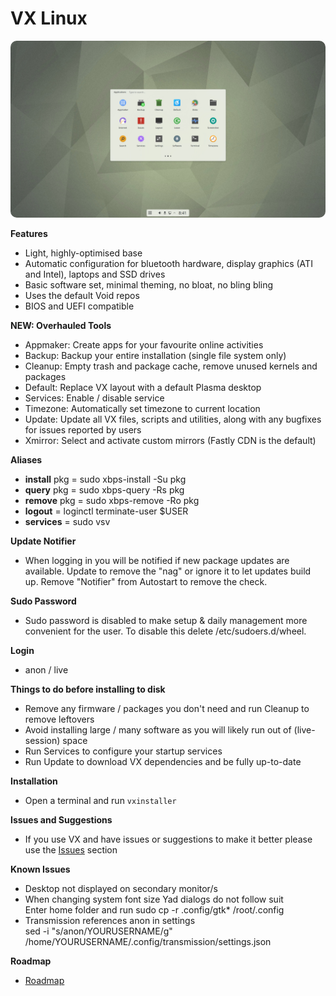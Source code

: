 # VX Linux
<img src="https://github.com/VX-Linux/main/blob/main/vx-5.1-desktop.jpg" style="width:960px;border-radius:10px!important;">

**Features**
- Light, highly-optimised base
- Automatic configuration for bluetooth hardware, display graphics (ATI and Intel), laptops and SSD drives
- Basic software set, minimal theming, no bloat, no bling bling
- Uses the default Void repos
- BIOS and UEFI compatible

**NEW: Overhauled Tools**
- Appmaker: Create apps for your favourite online activities
- Backup: Backup your entire installation (single file system only)
- Cleanup: Empty trash and package cache, remove unused kernels and packages
- Default: Replace VX layout with a default Plasma desktop
- Services: Enable / disable service
- Timezone: Automatically set timezone to current location
- Update: Update all VX files, scripts and utilities, along with any bugfixes for issues reported by users
- Xmirror: Select and activate custom mirrors (Fastly CDN is the default)

**Aliases**
- **install** pkg = sudo xbps-install -Su pkg
- **query** pkg = sudo xbps-query -Rs pkg
- **remove** pkg = sudo xbps-remove -Ro pkg
- **logout** = loginctl terminate-user $USER
- **services** = sudo vsv

**Update Notifier**
- When logging in you will be notified if new package updates are available. Update to remove the "nag" or ignore it to let updates build up. Remove "Notifier" from Autostart to remove the check.

**Sudo Password**
- Sudo password is disabled to make setup & daily management more convenient for the user. To disable this delete /etc/sudoers.d/wheel. 

**Login**
- anon / live

**Things to do before installing to disk**
- Remove any firmware / packages you don't need and run Cleanup to remove leftovers
- Avoid installing large / many software as you will likely run out of (live-session) space
- Run Services to configure your startup services
- Run Update to download VX dependencies and be fully up-to-date

**Installation**
- Open a terminal and run <code>vxinstaller</code>

**Issues and Suggestions**
- If you use VX and have issues or suggestions to make it better please use the <a href="https://github.com/VX-Linux/main/issues">Issues</a> section

**Known Issues**
- Desktop not displayed on secondary monitor/s
- When changing system font size Yad dialogs do not follow suit<br>Enter home folder and run sudo cp -r .config/gtk* /root/.config
- Transmission references anon in settings<br>sed -i "s/anon/YOURUSERNAME/g" /home/YOURUSERNAME/.config/transmission/settings.json

**Roadmap**
- <a href="https://vxlinux.org/roadmap/">Roadmap</a>
